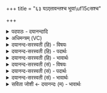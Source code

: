 +++
title = "६३ यऽएतावन्तश्च भूया\uf15cसश्च"

+++
<details><summary>पदपाठः - दयानन्दादि</summary>

ये। ए॒ताव॑न्तः। च॒। भूया॑ꣳसः। च॒। दिशः॑। रु॒द्राः। वि॒त॒स्थि॒र इति॑ विऽतस्थि॒रे। तेषा॑म्। स॒ह॒स्र॒यो॒ज॒न इति॑ सहस्रऽयोज॒ने। अव॑। धन्वा॑नि। त॒न्म॒सि॒। ६३।
</details>

<details><summary>अधिमन्त्रम् (VC)</summary>

- रुद्रा देवताः
- परमेष्ठी प्रजापतिर्वा देवा ऋषयः
- भुरिगार्ष्युष्णिक्
- गान्धारः
</details>

<details><summary>दयानन्द-सरस्वती (हि) - विषयः</summary>

फिर उसी विषय को अगले मन्त्र में कहा है ॥
</details>

<details><summary>दयानन्द-सरस्वती (हि) - पदार्थः</summary>

पदार्थान्वयभाषाः -  हम लोग (ये) जो (एतावन्तः) इतने व्याख्यात किये (च) और (रुद्राः) प्राण वा जीव (भूयांसः) इन से भी अधिक (च) सब प्राण तथा जीव (दिशः) पूर्वादि दिशाओं में (वितस्थिरे) विविध प्रकार से स्थित हैं (तेषाम्) उन के (सहस्रयोजने) हजार योजन के देश में (धन्वानि) आकाश के अवयवों के (अव, तन्मसि) विरुद्ध विस्तृत करते हैं ॥६३ ॥
</details>

<details><summary>दयानन्द-सरस्वती (हि) - भावार्थः</summary>

भावार्थभाषाः -  जो मनुष्य सब दिशाओं में स्थित जीवों वा वायुओं को यथावत् उपयोग में लाते हैं, उन के सब कार्य सिद्ध होते हैं ॥६३ ॥
</details>

<details><summary>दयानन्द-सरस्वती (सं) - विषयः</summary>

पुनस्तदेवाह ॥
</details>

<details><summary>दयानन्द-सरस्वती (सं) - पदार्थः</summary>

पदार्थान्वयभाषाः -  वयं य एतावन्तश्च भूयांसश्च रुद्रा दिशो वितस्थिरे तेषां सहस्रयोजने धन्वान्यवतन्मसि ॥६३ ॥
</details>

<details><summary>दयानन्द-सरस्वती (सं) - भावार्थः</summary>

भावार्थभाषाः -  ये मनुष्याः सर्वासु दिक्षु स्थितान् जीवान् वायून् वा यथावदुपयुञ्जते, तेषां सर्वकार्याणि सिद्धानि भवन्ति ॥६३ ॥
</details>

<details><summary>सविता जोशी ← दयानन्दः (म) - भावार्थः</summary>

भावार्थभाषाः -  जी माणसे सर्व दिशांमध्ये स्थित असलेल्या जीवांचा व वायूंचा यथायोग्य उपयोग करून घेतात त्यांची सर्व कामे सिद्ध होतात.
</details>